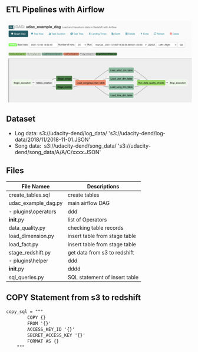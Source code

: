 ## ETL Pipelines with Airflow
![This is an image](https://github.com/viviankaun/Data-Pipelines-with-Airflow/blob/main/img/GraphView01.png)

## Dataset 
- Log data:  s3://udacity-dend/log_data/ 
        's3://udacity-dend/log-data/2018/11/2018-11-01.JSON'
- Song data:  s3://udacity-dend/song_data/
       's3://udacity-dend/song_data/A/A/C/xxxx.JSON'

## Files 
| File Namee | Descriptions  | 
|----| ------------- |  
| create_tables.sql  | create tables   | 
| udac_example_dag.py  | main airflow DAG  |  
|- plugins\operators | ddd |  
| __init__.py  |  list of Operators     |  
| data_quality.py  | checking table records   |   
| load_dimension.py  | insert table from stage table |  
| load_fact.py  | insert table from stage table |   
| stage_redshift.py  | get data from s3 to redshift  |   
|- plugins\helper |ddd|  
| __init__.py  | dddd  |  
| sql_queries.py  |  SQL statement of insert table   |   

## COPY Statement from s3 to redshift
```
copy_sql = """
        COPY {}
        FROM '{}'
        ACCESS_KEY_ID '{}'
        SECRET_ACCESS_KEY '{}'
        FORMAT AS {} 
    """
```

 




